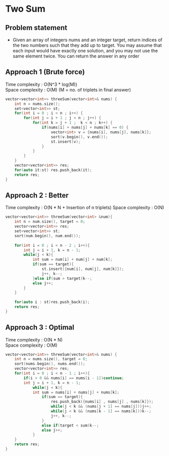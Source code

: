 # Two Sum

## Problem statement

- Given an array of integers nums and an integer target, return indices of the two numbers such that they add up to target. You may assume that each input would have exactly one solution, and you may not use the same element twice. You can return the answer in any order

## Approach 1 (Brute force)

Time complexity : O(N^3 \* log(M))  
Space complexity : O(M) (M = no. of triplets in final answer)

```cpp
vector<vector<int>> threeSum(vector<int>& nums) {
    int n = nums.size();
    set<vector<int>> st;
    for(int i = 0 ; i < n ; i++) {
        for(int j = i + 1 ; j < n ; j++) {
            for(int k = j + 1 ;  k < n ; k++) {
                if(nums[i] + nums[j] + nums[k] == 0) {
                    vector<int> v = {nums[i], nums[j], nums[k]};
                    sort(v.begin(), v.end());
                    st.insert(v);
                }
            }
        }
    }
    vector<vector<int>> res;
    for(auto it:st) res.push_back(it);
    return res;
}
```

## Approach 2 : Better

Time complexity : O(N \* N + Insertion of n triplets) 
Space complexity : O(N)

```cpp
vector<vector<int>> threeSum(vector<int> &num){
    int n = num.size(), target = 0;
    vector<vector<int>> res;
    set<vector<int>> st;
    sort(num.begin(), num.end());
    
    for(int i = 0 ; i < n - 2 ; i++){
        int j = i + 1, k = n - 1;
        while(j < k){
            int sum = num[i] + num[j] + num[k];
            if(sum == target){
                st.insert({num[i], num[j], num[k]});
                j++, k--;
            }else if(sum > target)k--;
            else j++;
        }
    }
    
    for(auto i : st)res.push_back(i);
    return res;
}
```

## Approach 3 : Optimal

Time complexity : O(N \* N)  
Space complexity : O(M)

```cpp
vector<vector<int>> threeSum(vector<int>& nums) {
    int n = nums.size(), target = 0;
    sort(nums.begin(), nums.end());
    vector<vector<int>> res;
    for(int i = 0 ; i < n - 1 ; i++){
        if(i > 0 && nums[i] == nums[i - 1])continue;    
        int j = i + 1, k = n - 1;
            while(j < k){
            int sum = nums[i] + nums[j] + nums[k];
                if(sum == target){
                    res.push_back({nums[i] , nums[j] , nums[k]});
                    while(j < k && (nums[j + 1] == nums[j]))j++;
                    while(j < k && (nums[k - 1] == nums[k]))k--;
                    j++, k--;
                }
                else if(target < sum)k--;
                else j++;
            }
    }
    return res;
}
```